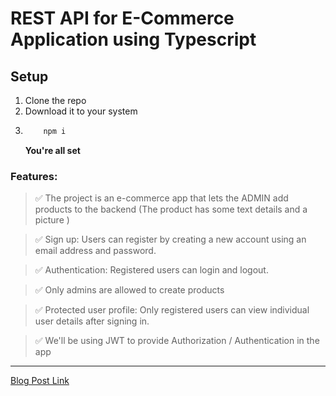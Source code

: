 # REST API for E-Commerce Application using Typescript

## Setup

1. Clone the repo
1. Download it to your system
1. ```bash
       npm i
   ```
   **You're all set**

### Features:

> ✅ The project is an e-commerce app that lets the ADMIN add products to the backend (The product has some text details and a picture )

> ✅ Sign up: Users can register by creating a new account using an email address and password.

> ✅ Authentication: Registered users can login and logout.

> ✅ Only admins are allowed to create products

> ✅ Protected user profile: Only registered users can view individual user details after signing in.

> ✅ We'll be using JWT to provide Authorization / Authentication in the app

---

[Blog Post Link](https://www.chiranjeevthomas.com/article/rest-api-using-typescript-crud)
